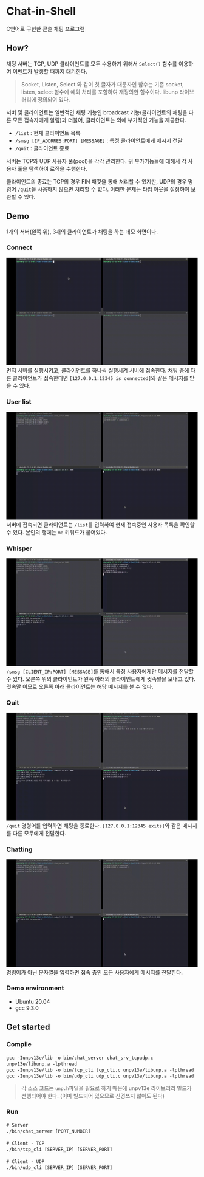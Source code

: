 # Chat-in-Shell
C언어로 구현한 콘솔 채팅 프로그램

## How?
채팅 서버는 TCP, UDP 클라이언트를 모두 수용하기 위해서 `Select()` 함수를 이용하여 이벤트가 발생할 때까지 대기한다.

> Socket, Listen, Select 와 같이 첫 글자가 대문자인 함수는 기존 socket, listen, select 함수에 예외 처리를 포함하여 재정의한 함수이다. libunp 라이브러리에 정의되어 있다.

서버 및 클라이언트는 일반적인 채팅 기능인 broadcast 기능(클라이언트의 채팅을 다른 모든 접속자에게 알림)과 더불어, 클라이언트는  외에 부가적인 기능을 제공한다.
- `/list` : 현재 클라이언트 목록
- `/smsg [IP_ADDRRES:PORT] [MESSAGE]` : 특정 클라이언트에게 메시지 전달
- `/quit` : 클라이언트 종료

서버는 TCP와 UDP 사용자 풀(pool)을 각각 관리한다. 위 부가기능들에 대해서 각 사용자 풀을 탐색하여 로직을 수행한다.

클라이언트의 종료는 TCP의 경우 FIN 패킷을 통해 처리할 수 있지만, UDP의 경우 명령어 `/quit`을 사용하지 않으면 처리할 수 없다. 이러한 문제는 타임 아웃을 설정하여 보완할 수 있다.


## Demo
1개의 서버(왼쪽 위), 3개의 클라이언트가 채팅을 하는 데모 화면이다. 

### Connect
<img src="images/connect.gif"><br>
먼저 서버를 실행시키고, 클라이언트를 하나씩 실행시켜 서버에 접속한다. 채팅 중에 다른 클라이언트가 접속한다면 `[127.0.0.1:12345 is connected]`와 같은 메시지를 받을 수 있다.

### User list
<img src="images/user_list.gif"><br>
서버에 접속되면 클라이언트는 `/list`를 입력하여 현재 접속중인 사용자 목록을 확인할 수 있다. 본인의 행에는 `me` 키워드가 붙어있다.

### Whisper
<img src="images/whisper.gif"><br>
`/smsg [CLIENT_IP:PORT] [MESSAGE]`를 통해서 특정 사용자에게만 메시지를 전달할 수 있다. 오른쪽 위의 클라이언트가 왼쪽 아래의 클라이언트에게 귓속말을 보내고 있다. 귓속말 이므로 오른쪽 아래 클라이언트는 해당 메시지를 볼 수 없다.

### Quit
<img src="images/quit.gif"><br>
`/quit` 명령어를 입력하면 채팅을 종료한다. `[127.0.0.1:12345 exits]`와 같은 메시지를 다른 모두에게 전달한다.

### Chatting
<img src="images/chatting.gif"><br>
명령어가 아닌 문자열을 입력하면 접속 중인 모든 사용자에게 메시지를 전달한다.

### Demo environment
- Ubuntu 20.04
- gcc 9.3.0

## Get started
### Compile
```
gcc -Iunpv13e/lib -o bin/chat_server chat_srv_tcpudp.c unpv13e/libunp.a -lpthread
gcc -Iunpv13e/lib -o bin/tcp_cli tcp_cli.c unpv13e/libunp.a -lpthread
gcc -Iunpv13e/lib -o bin/udp_cli udp_cli.c unpv13e/libunp.a -lpthread
```
> 각 소스 코드는 `unp.h`파일을 필요로 하기 때문에 unpv13e 라이브러리 빌드가 선행되어야 한다. (이미 빌드되어 있으므로 신경쓰지 않아도 된다)

### Run
```
# Server
./bin/chat_server [PORT_NUMBER]

# Client - TCP
./bin/tcp_cli [SERVER_IP] [SERVER_PORT]

# Client - UDP
./bin/udp_cli [SERVER_IP] [SERVER_PORT]
```

